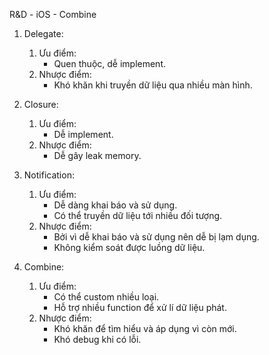 R&D - iOS - Combine

1. Delegate:
    1. Ưu điểm:
       - Quen thuộc, dễ implement.
    2. Nhược điểm:
       - Khó khăn khi truyền dữ liệu qua nhiều màn hình.

2. Closure:
    1. Ưu điểm:
       - Dễ implement.
    2. Nhược điểm:
       - Dễ gây leak memory.

3. Notification:
    1. Ưu điểm:
       - Dễ dàng khai báo và sử dụng.
       - Có thể truyền dữ liệu tới nhiều đối tượng.
    2. Nhược điểm:
       - Bởi vì dễ khai báo và sử dụng nên dễ bị lạm dụng.
       - Không kiểm soát được luồng dữ liệu.

4. Combine:
    1. Ưu điểm:
       - Có thể custom nhiều loại.
       - Hỗ trợ nhiều function để xử lí dữ liệu phát.
    2. Nhược điểm:
       - Khó khăn để tìm hiểu và áp dụng vì còn mới.
       - Khó debug khi có lỗi.
